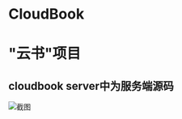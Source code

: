 # CloudBook
# "云书"项目
## cloudbook server中为服务端源码

![截图](https://github.com/GaoChrishao/CloudBook/raw/master/主界面展示.gif)

